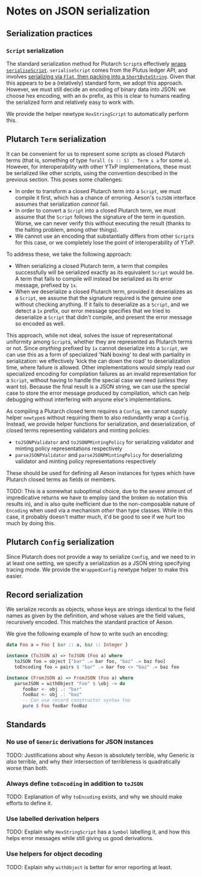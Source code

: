 # Notes on JSON serialization

## Serialization practices

### `Script` serialization

The standard serialization method for Plutarch `Script`s effectively [wraps
`serialiseScript`](https://github.com/Plutonomicon/plutarch-plutus/blob/master/Plutarch/Script.hs#L13).
`serialiseScript` comes from the Plutus ledger API, and involves [serializing
via `Flat`, then packing into a
`ShortByteString`](https://github.com/IntersectMBO/plutus/blob/master/plutus-ledger-api/src/PlutusLedgerApi/Common/SerialisedScript.hs#L151).
Given that this appears to be a (relatively) standard form, we adopt this
approach. However, we must still decide an encoding of binary data into JSON: we
choose hex encoding, with an `0x` prefix, as this is clear to humans reading the
serialized form and relatively easy to work with.

We provide the helper newtype `HexStringScript` to automatically perform this.

## Plutarch `Term` serialization

It can be convenient for us to represent some scripts as closed Plutarch terms
(that is, something of type ``forall (s :: S) . Term s a`` for some `a`).
However, for interoperability with other YTxP implementations, these must be
serialized like other scripts, using the convention described in the previous
section. This poses some challenges:

* In order to transform a closed Plutarch term into a `Script`, we must compile
  it first, which has a chance of erroring. Aeson's `toJSON` interface assumes
  that serialization _cannot_ fail.
* In order to convert a `Script` into a closed Plutarch term, we must assume
  that the `Script` follows the signature of the term in question. Worse, we can
  never verify this without executing the result (thanks to the halting problem,
  among other things).
* We cannot use an encoding that substantially differs from other `Script`s for
  this case, or we completely lose the point of interoperability of YTxP.

To address these, we take the following approach:

* When serializing a closed Plutarch term, a term that compiles successfully
  will be serialized exactly as its equivalent `Script` would be. A term that
  fails to compile will instead be serialized as its error message, prefixed by
  `1x`.
* When we deserialize a closed Plutarch term, provided it deserializes as a
  `Script`, we assume that the signature required is the genuine one without
  checking anything. If it fails to deserialize as a `Script`, and we detect a
  `1x` prefix, our error message specifies that we tried to deserialize a
  `Script` that didn't compile, and present the error message so encoded as
  well.

This approach, while not ideal, solves the issue of representational uniformity
among `Script`s, whether they are represented as Plutarch terms or not. Since
_anything_ prefixed by `1x` cannot deserialize into a `Script`, we can use this
as a form of specialized 'NaN boxing' to deal with partiality in serialization:
we effectively 'kick the can down the road' to deserialization time, where
failure _is_ allowed. Other implementations would simply read our specialized
encoding for compilation failures as an invalid representation for a `Script`,
without having to handle the special case we need (unless they want to). Because
the final result is a JSON string, we can use the special case to store the
error message produced by compilation, which can help debugging without
interfering with anyone else's implementations.

As compiling a Plutarch closed term requires a `Config`, we cannot supply helper
`newtype`s without requiring them to also redundantly wrap a `Config`. Instead,
we provide helper functions for serialization, and deserialization, of closed
terms representing validators and minting policies:

* `toJSONPValidator` and `toJSONPMintingPolicy` for serializing validator and
  minting policy representations respectively
* `parseJSONPValidator` and `parseJSONPMintingPolicy` for deserializing
  validator and minting policy representations respectively

These should be used for defining all Aeson instances for types which have
Plutarch closed terms as fields or members.

TODO: This is a somewhat suboptimal choice, due to the _severe_ amount of
impredicative returns we have to employ (and the broken `do` notation this
results in), and is also quite inefficient due to the non-composable nature of
`Encoding` when used via a mechanism _other_ than type classes. While in this
case, it probably doesn't matter much, it'd be good to see if we hurt too much
by doing this.

## Plutarch `Config` serialization

Since Plutarch does not provide a way to serialize `Config`, and we need to in
at least one setting, we specify a serialization as a JSON string specifying
tracing mode. We provide the `WrappedConfig` newtype helper to make this easier.

## Record serialization

We serialize records as objects, whose keys are strings identical to the field
names as given by the definition, and whose values are the field values,
recursively encoded. This matches the standard practice of Aeson.

We give the following example of how to write such an encoding:

```haskell
data Foo a = Foo { bar :: a, baz :: Integer }

instance (ToJSON a) => ToJSON (Foo a) where
   toJSON foo = object ["bar" .= bar foo, "baz" .= baz foo]
   toEncoding foo = pairs $ "bar" .= bar foo <> "baz" .= baz foo

instance (FromJSON a) => FromJSON (Foo a) where
   parseJSON = withObject "Foo" $ \obj -> do
      fooBar <- obj .: "bar"
      fooBaz <- obj .: "baz"
      -- Can use record constructor syntax too
      pure $ Foo fooBar fooBaz
```

## Standards

### No use of `Generic` derivations for JSON instances

TODO: Justifications about why Aeson is absolutely terrible, why Generic is
_also_ terrible, and why their intersection of terribleness is quadratically
worse than both.

### Always define `toEncoding` in addition to `toJSON`

TODO: Explanation of why `toEncoding` exists, and why we should make efforts to
define it.

### Use labelled derivation helpers

TODO: Explain why `HexStringScript` has a `Symbol` labelling it, and how this
helps error messages while still giving us good derivations.

### Use helpers for object decoding

TODO: Explain why `withObject` is better for error reporting at least.
